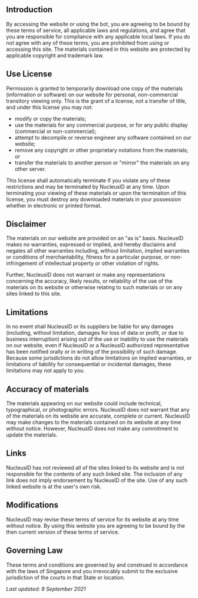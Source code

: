 ## Introduction

By accessing the website or using the bot, you are agreeing to be bound by these terms of service,
all applicable laws and regulations, and agree that you are responsible for compliance with any
applicable local laws. If you do not agree with any of these terms, you are prohibited from using or
accessing this site. The materials contained in this website are protected by applicable copyright
and trademark law.

## Use License

Permission is granted to temporarily download one copy of the materials (information or software) on
our website for personal, non-commercial transitory viewing only. This is the grant of a license,
not a transfer of title, and under this license you may not:

- modify or copy the materials;
- use the materials for any commercial purpose, or for any public display (commercial or
  non-commercial);
- attempt to decompile or reverse engineer any software contained on our website;</li>
- remove any copyright or other proprietary notations from the materials; or</li>
- transfer the materials to another person or "mirror" the materials on any other server.

This license shall automatically terminate if you violate any of these restrictions and may be
terminated by NucleusID at any time. Upon terminating your viewing of these materials or upon the
termination of this license, you must destroy any downloaded materials in your possession whether in
electronic or printed format.

## Disclaimer

The materials on our website are provided on an "as is" basis. NucleusID makes no warranties, expressed
or implied, and hereby disclaims and negates all other warranties including, without limitation,
implied warranties or conditions of merchantability, fitness for a particular purpose, or
non-infringement of intellectual property or other violation of rights.

Further, NucleusID does not warrant or make any representations concerning the accuracy, likely results,
or reliability of the use of the materials on its website or otherwise relating to such materials or
on any sites linked to this site.

## Limitations

In no event shall NucleusID or its suppliers be liable for any damages (including, without limitation,
damages for loss of data or profit, or due to business interruption) arising out of the use or
inability to use the materials on our website, even if NucleusID or a NucleusID authorized representative
has been notified orally or in writing of the possibility of such damage. Because some jurisdictions
do not allow limitations on implied warranties, or limitations of liability for consequential or
incidental damages, these limitations may not apply to you.

## Accuracy of materials

The materials appearing on our website could include technical, typographical, or photographic
errors. NucleusID does not warrant that any of the materials on its website are accurate, complete or
current. NucleusID may make changes to the materials contained on its website at any time without
notice. However, NucleusID does not make any commitment to update the materials.

## Links

NucleusID has not reviewed all of the sites linked to its website and is not responsible for the
contents of any such linked site. The inclusion of any link does not imply endorsement by NucleusID of
the site. Use of any such linked website is at the user's own risk.

## Modifications

NucleusID may revise these terms of service for its website at any time without notice. By using this
website you are agreeing to be bound by the then current version of these terms of service.

## Governing Law

These terms and conditions are governed by and construed in accordance with the laws of Singapore
and you irrevocably submit to the exclusive jurisdiction of the courts in that State or location.

_Last updated: 9 September 2021_
